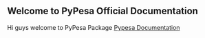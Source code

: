 ## Welcome to PyPesa Official Documentation 

Hi guys welcome to PyPesa Package [Pypesa Documentation](https://github.com/Kalebu/pypesa/edit/gh-pages/index.md) 




